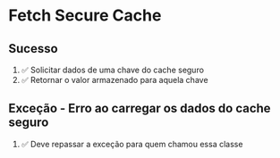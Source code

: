 # Fetch Secure Cache

## Sucesso
1. ✅ Solicitar dados de uma chave do cache seguro
2. ✅ Retornar o valor armazenado para aquela chave

## Exceção - Erro ao carregar os dados do cache seguro
1. ✅ Deve repassar a exceção para quem chamou essa classe